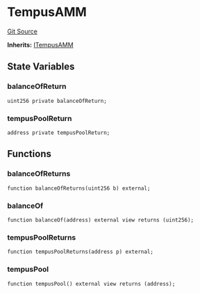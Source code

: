 # TempusAMM
[Git Source](https://github.com/Swivel-Finance/illuminate/blob/756f41d3de7041d0b83523598284cee2b14c535e/src/mocks/TempusAMM.sol)

**Inherits:**
[ITempusAMM](/src/interfaces/ITempusAMM.sol/contract.ITempusAMM.md)


## State Variables
### balanceOfReturn

```solidity
uint256 private balanceOfReturn;
```


### tempusPoolReturn

```solidity
address private tempusPoolReturn;
```


## Functions
### balanceOfReturns


```solidity
function balanceOfReturns(uint256 b) external;
```

### balanceOf


```solidity
function balanceOf(address) external view returns (uint256);
```

### tempusPoolReturns


```solidity
function tempusPoolReturns(address p) external;
```

### tempusPool


```solidity
function tempusPool() external view returns (address);
```

